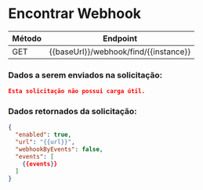 # Encontrar Webhook

| Método | Endpoint                              |
| ------ | ------------------------------------- |
| GET    | {{baseUrl}}/webhook/find/{{instance}} |

### Dados a serem enviados na solicitação:

```json title=Payload
Esta solicitação não possui carga útil.
```

### Dados retornados da solicitação:

```json title=Result
{
  "enabled": true,
  "url": "{{url}}",
  "webhookByEvents": false,
  "events": [
    {{events}}
  ]
}
```
